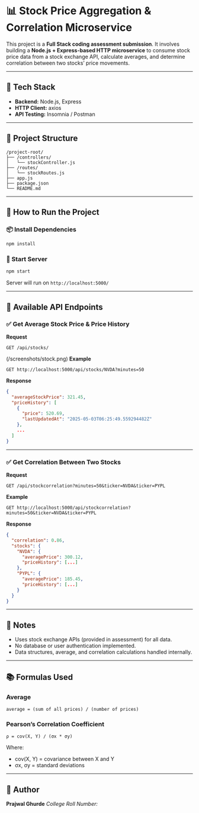 
# 📊 Stock Price Aggregation & Correlation Microservice

This project is a **Full Stack coding assessment submission**. It involves building a **Node.js + Express-based HTTP microservice** to consume stock price data from a stock exchange API, calculate averages, and determine correlation between two stocks’ price movements.

---

## 📌 Tech Stack

- **Backend:** Node.js, Express
- **HTTP Client:** axios
- **API Testing:** Insomnia / Postman

---

## 📂 Project Structure

```
/project-root/
├── /controllers/
│   └── stockController.js
├── /routes/
│   └── stockRoutes.js
├── app.js
├── package.json
└── README.md
```

---

## 🚀 How to Run the Project

### 📦 Install Dependencies

```bash
npm install
```

### 🏃 Start Server

```bash
npm start
```

Server will run on `http://localhost:5000/`

---

## 📡 Available API Endpoints

### ✅ Get Average Stock Price & Price History

**Request**

```
GET /api/stocks/
```
(/screenshots/stock.png)
**Example**

```
GET http://localhost:5000/api/stocks/NVDA?minutes=50
```

**Response**

```json
{
  "averageStockPrice": 321.45,
  "priceHistory": [
    {
      "price": 520.69,
      "lastUpdatedAt": "2025-05-03T06:25:49.559294482Z"
    },
    ...
  ]
}
```

---

### ✅ Get Correlation Between Two Stocks

**Request**

```
GET /api/stockcorrelation?minutes=50&ticker=NVDA&ticker=PYPL
```

**Example**

```
GET http://localhost:5000/api/stockcorrelation?minutes=50&ticker=NVDA&ticker=PYPL
```

**Response**

```json
{
  "correlation": 0.86,
  "stocks": {
    "NVDA": {
      "averagePrice": 300.12,
      "priceHistory": [...]
    },
    "PYPL": {
      "averagePrice": 185.45,
      "priceHistory": [...]
    }
  }
}
```

---

## 📌 Notes

- Uses stock exchange APIs (provided in assessment) for all data.
- No database or user authentication implemented.
- Data structures, average, and correlation calculations handled internally.

---

## 📚 Formulas Used

### Average

```
average = (sum of all prices) / (number of prices)
```

### Pearson’s Correlation Coefficient

```
ρ = cov(X, Y) / (σx * σy)
```

Where:
- cov(X, Y) = covariance between X and Y
- σx, σy = standard deviations

---

## 📝 Author

**Prajwal Ghurde**
_College Roll Number: <your-roll-number-here>_

